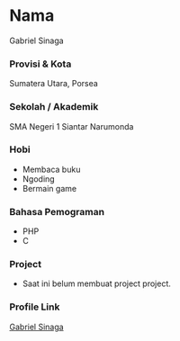# Nama

Gabriel Sinaga

### Provisi & Kota

Sumatera Utara, Porsea

### Sekolah / Akademik

SMA Negeri 1 Siantar Narumonda

### Hobi

- Membaca buku 
- Ngoding
- Bermain game

### Bahasa Pemograman 

- PHP
- C

### Project

- Saat ini belum membuat project project.


### Profile Link

[Gabriel Sinaga](https://github.com/inspector7)
